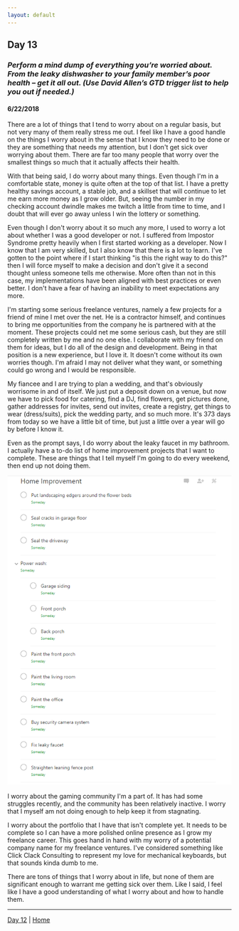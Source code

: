 ```yaml
---
layout: default
---
```


## Day 13
### *Perform a mind dump of everything you’re worried about. From the leaky dishwasher to your family member’s poor health – get it all out. (Use David Allen’s GTD trigger list to help you out if needed.)*
#### 6/22/2018

There are a lot of things that I tend to worry about on a regular basis, but not very many of them really stress me out. I feel like I have a good handle on the things I worry about in the sense that I know they need to be done or they are something that needs my attention, but I don't get sick over worrying about them. There are far too many people that worry over the smallest things so much that it actually affects their health.

With that being said, I do worry about many things. Even though I'm in a comfortable state, money is quite often at the top of that list. I have a pretty healthy savings account, a stable job, and a skillset that will continue to let me earn more money as I grow older. But, seeing the number in my checking account dwindle makes me twitch a little from time to time, and I doubt that will ever go away unless I win the lottery or something.

Even though I don't worry about it so much any more, I used to worry a lot about whether I was a good developer or not. I suffered from Impostor Syndrome pretty heavily when I first started working as a developer. Now I know that I am very skilled, but I also know that there is a lot to learn. I've gotten to the point where if I start thinking "is this the right way to do this?" then I will force myself to make a decision and don't give it a second thought unless someone tells me otherwise. More often than not in this case, my implementations have been aligned with best practices or even better. I don't have a fear of having an inability to meet expectations any more.

I'm starting some serious freelance ventures, namely a few projects for a friend of mine I met over the net. He is a contractor himself, and continues to bring me opportunities from the company he is partnered with at the moment. These projects could net me some serious cash, but they are still completely written by me and no one else. I collaborate with my friend on them for ideas, but I do all of the design and development. Being in that position is a new experience, but I love it. It doesn't come without its own worries though. I'm afraid I may not deliver what they want, or something could go wrong and I would be responsible.

My fiancee and I are trying to plan a wedding, and that's obviously worrisome in and of itself. We just put a deposit down on a venue, but now we have to pick food for catering, find a DJ, find flowers, get pictures done, gather addresses for invites, send out invites, create a registry, get things to wear (dress/suits), pick the wedding party, and so much more. It's 373 days from today so we have a little bit of time, but just a little over a year will go by before I know it.

Even as the prompt says, I do worry about the leaky faucet in my bathroom. I actually have a to-do list of home improvement projects that I want to complete. These are things that I tell myself I'm going to do every weekend, then end up not doing them.

![Home Improvement List](./images/home-improvement.png)

I worry about the gaming community I'm a part of. It has had some struggles recently, and the community has been relatively inactive. I worry that I myself am not doing enough to help keep it from stagnating.

I worry about the portfolio that I have that isn't complete yet. It needs to be complete so I can have a more polished online presence as I grow my freelance career. This goes hand in hand with my worry of a potential company name for my freelance ventures. I've considered something like Click Clack Consulting to represent my love for mechanical keyboards, but that sounds kinda dumb to me.

There are tons of things that I worry about in life, but none of them are significant enough to warrant me getting sick over them. Like I said, I feel like I have a good understanding of what I worry about and how to handle them.

---
[Day 12](./day-12) | [Home](./)